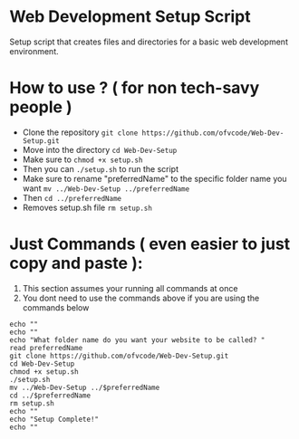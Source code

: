 # Web Development Setup Script
Setup script that creates files and directories for a basic web development environment.


# How to use ? ( for non tech-savy people )
* Clone the repository `git clone https://github.com/ofvcode/Web-Dev-Setup.git`
* Move into the directory `cd Web-Dev-Setup`
* Make sure to `chmod +x setup.sh`
* Then you can `./setup.sh` to run the script
* Make sure to rename "preferredName" to the specific folder name you want `mv ../Web-Dev-Setup ../preferredName`
* Then `cd ../preferredName`
* Removes setup.sh file `rm setup.sh`

# Just Commands ( even easier to just copy and paste ): 

1. This section assumes your running all commands at once
2. You dont need to use the commands above if you are using the commands below
```
echo ""
echo ""
echo "What folder name do you want your website to be called? "
read preferredName
git clone https://github.com/ofvcode/Web-Dev-Setup.git
cd Web-Dev-Setup
chmod +x setup.sh
./setup.sh
mv ../Web-Dev-Setup ../$preferredName
cd ../$preferredName
rm setup.sh
echo ""
echo "Setup Complete!"
echo ""
```
